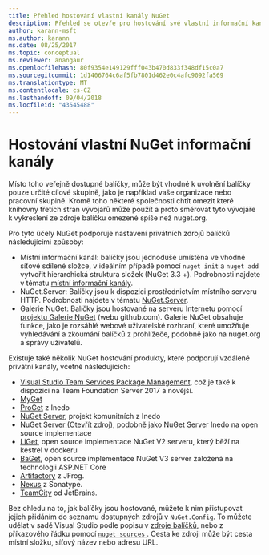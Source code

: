 ```yaml
---
title: Přehled hostování vlastní kanály NuGet
description: Přehled se otevře pro hostování své vlastní informační kanály balíčků NuGet nebo v galeriích místně nebo vzdáleně.
author: karann-msft
ms.author: karann
ms.date: 08/25/2017
ms.topic: conceptual
ms.reviewer: anangaur
ms.openlocfilehash: 80f9354e149129fff043b470d833f348df15c0a7
ms.sourcegitcommit: 1d1406764c6af5fb7801d462e0c4afc9092fa569
ms.translationtype: MT
ms.contentlocale: cs-CZ
ms.lasthandoff: 09/04/2018
ms.locfileid: "43545488"
---
```

# <a name="hosting-your-own-nuget-feeds"></a>Hostování vlastní NuGet informační kanály

Místo toho veřejně dostupné balíčky, může být vhodné k uvolnění balíčky pouze určité cílové skupině, jako je například vaše organizace nebo pracovní skupině. Kromě toho některé společnosti chtít omezit které knihovny třetích stran vývojářů může použít a proto směrovat tyto vývojáře k vykreslení ze zdroje balíčku omezené spíše než nuget.org.

Pro tyto účely NuGet podporuje nastavení privátních zdrojů balíčků následujícími způsoby:

- Místní informační kanál: balíčky jsou jednoduše umístěna ve vhodné síťové sdílené složce, v ideálním případě pomocí `nuget init` a `nuget add` vytvořit hierarchická struktura složek (NuGet 3.3 +). Podrobnosti najdete v tématu [místní informační kanály](../hosting-packages/local-feeds.md).
- NuGet.Server: Balíčky jsou k dispozici prostřednictvím místního serveru HTTP. Podrobnosti najdete v tématu [NuGet.Server](../hosting-packages/nuget-server.md).
- Galerie NuGet: Balíčky jsou hostované na serveru Internetu pomocí [projektu Galerie NuGet](https://github.com/NuGet/NuGetGallery#build-and-run-the-gallery-in-arbitrary-number-easy-steps) (webu github.com). Galerie NuGet obsahuje funkce, jako je rozsáhlé webové uživatelské rozhraní, které umožňuje vyhledávání a zkoumání balíčků z prohlížeče, podobně jako na nuget.org a správy uživatelů.

Existuje také několik NuGet hostování produkty, které podporují vzdálené privátní kanály, včetně následujících:

- [Visual Studio Team Services Package Management](https://www.visualstudio.com/docs/package/nuget/publish), což je také k dispozici na Team Foundation Server 2017 a novější.
- [MyGet](http://myget.org)
- [ProGet](http://inedo.com/proget) z Inedo
- [NuGet Server](http://nugetserver.net/), projekt komunitních z Inedo
- [NuGet Server (Otevřít zdroj)](http://nuget-server.net), podobně jako NuGet Server Inedo na open source implementace
- [LiGet](https://github.com/ai-traders/liget), open source implementace NuGet V2 serveru, který běží na kestrel v dockeru
- [BaGet](https://github.com/loic-sharma/BaGet), open source implementace NuGet V3 server založená na technologii ASP.NET Core
- [Artifactory](https://www.jfrog.com/artifactory/) z JFrog.
- [Nexus](http://www.sonatype.org/nexus/) z Sonatype.
- [TeamCity](https://www.jetbrains.com/teamcity/) od JetBrains.

Bez ohledu na to, jak balíčky jsou hostované, můžete k nim přistupovat jejich přidáním do seznamu dostupných zdrojů v `NuGet.Config`. To můžete udělat v sadě Visual Studio podle popisu v [zdroje balíčků](../tools/package-manager-ui.md#package-sources), nebo z příkazového řádku pomocí [ `nuget sources` ](../tools/cli-ref-sources.md). Cesta ke zdroji může být cesta místní složku, síťový název nebo adresu URL.
